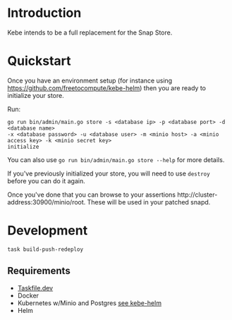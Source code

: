 # Introduction

Kebe intends to be a full replacement for the Snap Store.

# Quickstart

Once you have an environment setup (for instance using https://github.com/freetocompute/kebe-helm)
then you are ready to initialize your store.

Run:

```shell
go run bin/admin/main.go store -s <database ip> -p <database port> -d <database name> 
-x <database password> -u <database user> -m <minio host> -a <minio access key> -k <minio secret key>
initialize
```

You can also use `go run bin/admin/main.go store --help` for more details.

If you've previously initialized your store, you will need to use `destroy` before you can do it again.

Once you've done that you can browse to your assertions http://cluster-address:30900/minio/root. These
will be used in your patched snapd.

# Development

```
task build-push-redeploy
```

## Requirements

* [Taskfile.dev](taskfile.dev)
* Docker
* Kubernetes w/Minio and Postgres [see kebe-helm](https://github.com/freetocompute/kebe-helm)
* Helm